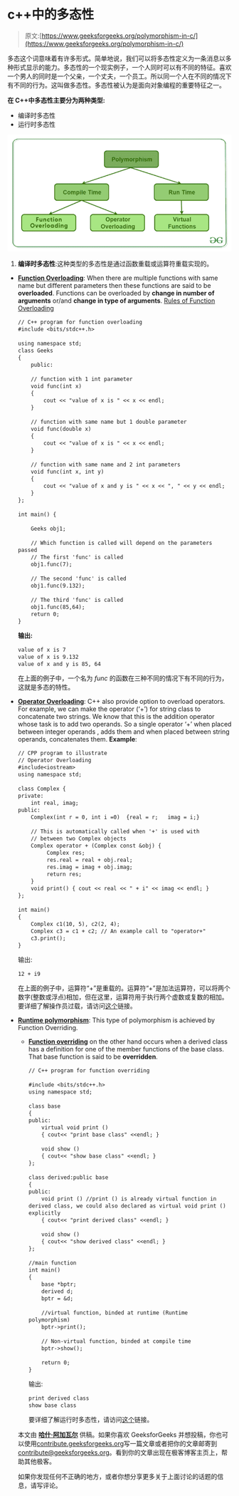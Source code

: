 # c++中的多态性

> 原文:[https://www.geeksforgeeks.org/polymorphism-in-c/](https://www.geeksforgeeks.org/polymorphism-in-c/)

多态这个词意味着有许多形式。简单地说，我们可以将多态性定义为一条消息以多种形式显示的能力。多态性的一个现实例子，一个人同时可以有不同的特征。喜欢一个男人的同时是一个父亲，一个丈夫，一个员工。所以同一个人在不同的情况下有不同的行为。这叫做多态性。多态性被认为是面向对象编程的重要特征之一。

**在 C++中多态性主要分为两种类型:**

*   编译时多态性
*   运行时多态性

![Polymorphism-in-CPP](img/3dc67d709a4ea1de67d431708c48cd73.png)

1.  **编译时多态性**:这种类型的多态性是通过函数重载或运算符重载实现的。

*   **[Function Overloading](https://www.geeksforgeeks.org/function-overloading-c/)**: When there are multiple functions with same name but different parameters then these functions are said to be **overloaded**. Functions can be overloaded by **change in number of arguments** or/and **change in type of arguments**.
    [Rules of Function Overloading](https://www.geeksforgeeks.org/function-overloading-in-c/)

    ```
    // C++ program for function overloading
    #include <bits/stdc++.h>

    using namespace std;
    class Geeks
    {
        public:

        // function with 1 int parameter
        void func(int x)
        {
            cout << "value of x is " << x << endl;
        }

        // function with same name but 1 double parameter
        void func(double x)
        {
            cout << "value of x is " << x << endl;
        }

        // function with same name and 2 int parameters
        void func(int x, int y)
        {
            cout << "value of x and y is " << x << ", " << y << endl;
        }
    };

    int main() {

        Geeks obj1;

        // Which function is called will depend on the parameters passed
        // The first 'func' is called 
        obj1.func(7);

        // The second 'func' is called
        obj1.func(9.132);

        // The third 'func' is called
        obj1.func(85,64);
        return 0;
    } 
    ```

    **输出:**

    ```
    value of x is 7
    value of x is 9.132
    value of x and y is 85, 64

    ```

    在上面的例子中，一个名为 *func* 的函数在三种不同的情况下有不同的行为，这就是多态的特性。

*   **[Operator Overloading](https://www.geeksforgeeks.org/operator-overloading-c/)**: C++ also provide option to overload operators. For example, we can make the operator (‘+’) for string class to concatenate two strings. We know that this is the addition operator whose task is to add two operands. So a single operator ‘+’ when placed between integer operands , adds them and when placed between string operands, concatenates them.
    **Example**:

    ```
    // CPP program to illustrate
    // Operator Overloading
    #include<iostream>
    using namespace std;

    class Complex {
    private:
        int real, imag;
    public:
        Complex(int r = 0, int i =0)  {real = r;   imag = i;}

        // This is automatically called when '+' is used with
        // between two Complex objects
        Complex operator + (Complex const &obj) {
             Complex res;
             res.real = real + obj.real;
             res.imag = imag + obj.imag;
             return res;
        }
        void print() { cout << real << " + i" << imag << endl; }
    };

    int main()
    {
        Complex c1(10, 5), c2(2, 4);
        Complex c3 = c1 + c2; // An example call to "operator+"
        c3.print();
    }
    ```

    输出:

    ```
    12 + i9

    ```

    在上面的例子中，运算符“+”是重载的。运算符“+”是加法运算符，可以将两个数字(整数或浮点)相加，但在这里，运算符用于执行两个虚数或复数的相加。要详细了解操作员过载，请访问[这个](https://www.geeksforgeeks.org/operator-overloading-c/)链接。

*   **[Runtime polymorphism](https://www.geeksforgeeks.org/virtual-functions-and-runtime-polymorphism-in-c-set-1-introduction/)**: This type of polymorphism is achieved by Function Overriding.
    *   **[Function overriding](https://www.geeksforgeeks.org/override-keyword-c/)** on the other hand occurs when a derived class has a definition for one of the member functions of the base class. That base function is said to be **overridden**.

        ```
        // C++ program for function overriding

        #include <bits/stdc++.h>
        using namespace std;

        class base
        {
        public:
            virtual void print ()
            { cout<< "print base class" <<endl; }

            void show ()
            { cout<< "show base class" <<endl; }
        };

        class derived:public base
        {
        public:
            void print () //print () is already virtual function in derived class, we could also declared as virtual void print () explicitly
            { cout<< "print derived class" <<endl; }

            void show ()
            { cout<< "show derived class" <<endl; }
        };

        //main function
        int main() 
        {
            base *bptr;
            derived d;
            bptr = &d;

            //virtual function, binded at runtime (Runtime polymorphism)
            bptr->print(); 

            // Non-virtual function, binded at compile time
            bptr->show(); 

            return 0;
        } 
        ```

        输出:

        ```
        print derived class
        show base class

        ```

        要详细了解运行时多态性，请访问[这个](https://www.geeksforgeeks.org/virtual-functions-and-runtime-polymorphism-in-c-set-1-introduction/)链接。

    本文由 [**哈什·阿加瓦尔**](https://www.facebook.com/harsh.agarwal.16752) 供稿。如果你喜欢 GeeksforGeeks 并想投稿，你也可以使用[contribute.geeksforgeeks.org](http://www.contribute.geeksforgeeks.org)写一篇文章或者把你的文章邮寄到 contribute@geeksforgeeks.org。看到你的文章出现在极客博客主页上，帮助其他极客。

    如果你发现任何不正确的地方，或者你想分享更多关于上面讨论的话题的信息，请写评论。